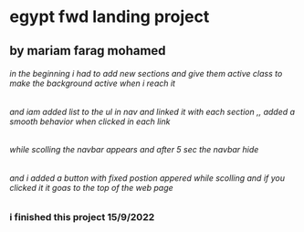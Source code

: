 # egypt fwd landing project

## by mariam farag mohamed

###### in the beginning i had to add new sections and give them active class to make the background active when i reach it

###### and iam added list to the ul in nav and linked it with each section ,, added a smooth behavior when clicked in each link

###### while scolling the navbar appears and after 5 sec the navbar hide

###### and i added a button with fixed postion appered while scolling and if you clicked it it goas to the top of the web page

### i finished this project 15/9/2022
